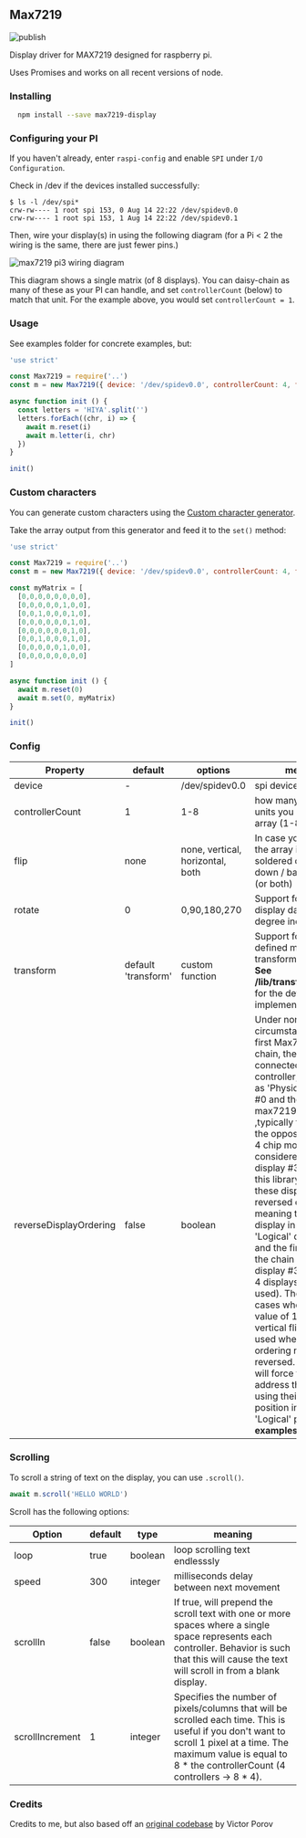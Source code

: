 ## Max7219

![publish](https://github.com/antony/MAX7219.js/workflows/publish/badge.svg)

Display driver for MAX7219 designed for raspberry pi.

Uses Promises and works on all recent versions of node.

### Installing

```bash
  npm install --save max7219-display
```

### Configuring your PI

If you haven't already, enter `raspi-config` and enable `SPI` under `I/O Configuration`.

Check in /dev if the devices installed successfully:
```shell
$ ls -l /dev/spi*
crw-rw---- 1 root spi 153, 0 Aug 14 22:22 /dev/spidev0.0
crw-rw---- 1 root spi 153, 1 Aug 14 22:22 /dev/spidev0.1
```

Then, wire your display(s) in using the following diagram (for a Pi < 2 the wiring is the same, there are just fewer pins.)

![max7219 pi3 wiring diagram](https://i.imgur.com/N8GwqnK.png "Wiring the MAX7219 to the Raspberry Pi")

This diagram shows a single matrix (of 8 displays). You can daisy-chain as many of these as your PI can handle, and set `controllerCount` (below) to match that unit. For the example above, you would set `controllerCount = 1`.

### Usage

See examples folder for concrete examples, but:

```js
'use strict'

const Max7219 = require('..')
const m = new Max7219({ device: '/dev/spidev0.0', controllerCount: 4, flip: 'vertical' })

async function init () {
  const letters = 'HIYA'.split('')
  letters.forEach((chr, i) => {
    await m.reset(i)
    await m.letter(i, chr)
  })
}

init()
```

### Custom characters

You can generate custom characters using the [Custom character generator](https://antony.github.io/MAX7219.js/).

Take the array output from this generator and feed it to the `set()` method:

```js
'use strict'

const Max7219 = require('..')
const m = new Max7219({ device: '/dev/spidev0.0', controllerCount: 4, flip: 'vertical' })

const myMatrix = [
  [0,0,0,0,0,0,0,0],
  [0,0,0,0,0,1,0,0],
  [0,0,1,0,0,0,1,0],
  [0,0,0,0,0,0,1,0],
  [0,0,0,0,0,0,1,0],
  [0,0,1,0,0,0,1,0],
  [0,0,0,0,0,1,0,0],
  [0,0,0,0,0,0,0,0]
]

async function init () {
  await m.reset(0)
  await m.set(0, myMatrix)
}

init()
```

### Config

| Property               | default             | options                          | meaning                                                      |
| ---------------------- | ------------------- | -------------------------------- | ------------------------------------------------------------ |
| device                 | -                   | /dev/spidev0.0                   | spi device path                                              |
| controllerCount        | 1                   | 1-8                              | how many individual units you have in your array (1-8)       |
| flip                   | none                | none, vertical, horizontal, both | In case you want to flip the array if they are soldered on upside down / back to front (or both) |
| rotate                 | 0                   | 0,90,180,270                     | Support for rotation of display data in 90 degree increments. |
| transform              | default 'transform' | custom function                  | Support for a user-defined matrix transform function.  **See /lib/transformations.js** for the default implementation. |
| reverseDisplayOrdering | false               | boolean                          | Under normal circumstances, the first Max7219 in a chain, the one connected directly to a controller, is identified as 'Physical' display #0 and the last max7219 in the chain ,typically the one on the opposite end of a 4 chip module, is considered 'Physical' display #3.   By default, this library addresses these displays in the reversed order meaning the last display in the chain is 'Logical' display #0 and the first display in the chain is Logical display #3 (assuming 4 displays are being used).  There may be cases when a rotation value of 180 (or just a vertical flip) or 270 is used where this ordering needs to be reversed.   This option will force this library to address the displays using their 'Physical' position instead of the 'Logical' position.  **See examples/text2.js** |

### Scrolling

To scroll a string of text on the display, you can use `.scroll()`.

```js
await m.scroll('HELLO WORLD')
```

Scroll has the following options:

| Option          | default | type    | meaning                                                      |
| --------------- | ------- | ------- | ------------------------------------------------------------ |
| loop            | true    | boolean | loop scrolling text endlesssly                               |
| speed           | 300     | integer | milliseconds delay between next movement                     |
| scrollIn        | false   | boolean | If true, will prepend the scroll text with one or more spaces where a single space represents each controller.   Behavior is such that this will cause the text will scroll in from a blank display. |
| scrollIncrement | 1       | integer | Specifies the number of pixels/columns that will be scrolled each time.  This is useful if you don't want to scroll 1 pixel at a time.  The maximum value is equal to 8 * the controllerCount (4 controllers -> 8 * 4). |

### Credits

Credits to me, but also based off an [original codebase](https://www.npmjs.com/package/max7219) by Victor Porov
